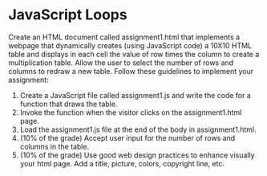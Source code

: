 # JavaScript Loops

Create an HTML document called assignment1.html that implements a webpage that
dynamically creates (using JavaScript code) a 10X10 HTML table and displays in each
cell the value of row times the column to create a multiplication table. Allow the user to
select the number of rows and columns to redraw a new table.
Follow these guidelines to implement your assignment:

1. Create a JavaScript file called assignment1.js and write the code for a function that draws the table.
2. Invoke the function when the visitor clicks on the assignment1.html page.
3. Load the assignment1.js file at the end of the body in assignment1.html.
4. (10% of the grade) Accept user input for the number of rows and columns in the table.
5. (10% of the grade) Use good web design practices to enhance visually your html page. Add a title, picture, colors, copyright line, etc.
